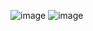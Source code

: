 ![image](https://github.com/sharmanihal/Spring-Boot/assets/23254358/1ef1a9cb-e037-47ca-82f3-80935f40cf74)
![image](https://github.com/sharmanihal/Spring-Boot/assets/23254358/1c81ddda-39ce-4c9a-b089-1694a85522a2)

